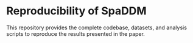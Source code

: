 # Reproducibility of SpaDDM
This repository provides the complete codebase, datasets, and analysis scripts to reproduce the results presented in the paper. 
